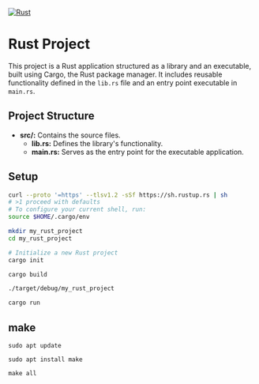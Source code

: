[![Rust](https://img.shields.io/badge/Rust-1.56.0-orange.svg)](https://www.rust-lang.org/)

# Rust Project

This project is a Rust application structured as a library and an executable, built using Cargo, the Rust package manager. It includes reusable functionality defined in the `lib.rs` file and an entry point executable in `main.rs`.

## Project Structure

- **src/:** Contains the source files.
  - **lib.rs:** Defines the library's functionality.
  - **main.rs:** Serves as the entry point for the executable application.

## Setup

```bash
curl --proto '=https' --tlsv1.2 -sSf https://sh.rustup.rs | sh
# >1 proceed with defaults 
# To configure your current shell, run:
source $HOME/.cargo/env 

mkdir my_rust_project
cd my_rust_project

# Initialize a new Rust project
cargo init

cargo build

./target/debug/my_rust_project

cargo run
```

## make 
```
sudo apt update

sudo apt install make

make all
```